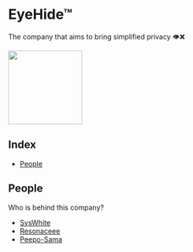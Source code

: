# EyeHide™
The company that aims to bring simplified privacy 👁️❌

<img src="https://i.imgur.com/lIRsYiF.png" height=150  align="center" />

## Index
- [People](#people)

## People
Who is behind this company?
- [SysWhite](https://github.com/SysWhiteDev)
- [Resonaceee](https://github.com/Resonanceee)
- [Peepo-Sama](https://github.com/Peepo-Sama)
